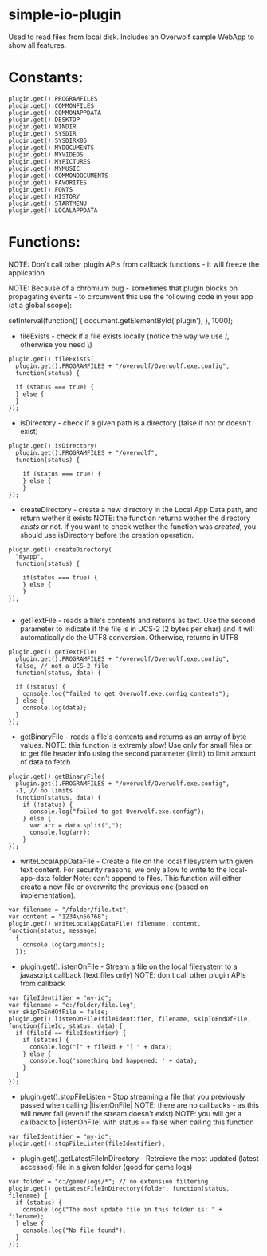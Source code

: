 simple-io-plugin
================
Used to read files from local disk.
Includes an Overwolf sample WebApp to show all features.

Constants:
==========
```
plugin.get().PROGRAMFILES
plugin.get().COMMONFILES
plugin.get().COMMONAPPDATA
plugin.get().DESKTOP
plugin.get().WINDIR
plugin.get().SYSDIR
plugin.get().SYSDIRX86
plugin.get().MYDOCUMENTS
plugin.get().MYVIDEOS
plugin.get().MYPICTURES
plugin.get().MYMUSIC
plugin.get().COMMONDOCUMENTS
plugin.get().FAVORITES
plugin.get().FONTS
plugin.get().HISTORY
plugin.get().STARTMENU
plugin.get().LOCALAPPDATA
```

Functions:
==========
NOTE: Don't call other plugin APIs from callback functions - it will freeze the application

NOTE: Because of a chromium bug - sometimes that plugin blocks on propagating events - to circumvent this use the
following code in your app (at a global scope):

setInterval(function() {
  document.getElementById('plugin');
}, 1000);





- fileExists - check if a file exists locally (notice the way we use /, otherwise you need \\)

```
plugin.get().fileExists(
  plugin.get().PROGRAMFILES + "/overwolf/Overwolf.exe.config", 
  function(status) {
  
  if (status === true) {
  } else {
  }
});
```

- isDirectory - check if a given path is a directory (false if not or doesn't exist)

```
plugin.get().isDirectory(
  plugin.get().PROGRAMFILES + "/overwolf", 
  function(status) {
  
    if (status === true) {
    } else {
    }
});
```

- createDirectory - create a new directory in the Local App Data path, and return wether it exists
NOTE: the function returns wether the directory *exists* or not.
if you want to check wether the function was *created*, you should
use isDirectory before the creation operation.

``` 
plugin.get().createDirectory(
  "myapp",
  function(status) {
  
    if(status === true) {
    } else {
    }
});
  
```

- getTextFile - reads a file's contents and returns as text.
Use the second parameter to indicate if the file is in UCS-2 (2 bytes per char) and
it will automatically do the UTF8 conversion.  Otherwise, returns in UTF8

```
plugin.get().getTextFile(
  plugin.get().PROGRAMFILES + "/overwolf/Overwolf.exe.config", 
  false, // not a UCS-2 file
  function(status, data) {
          
  if (!status) {
    console.log("failed to get Overwolf.exe.config contents");
  } else {
    console.log(data);
  }
});
```
        
- getBinaryFile - reads a file's contents and returns as an array of byte values.
NOTE: this function is extremly slow! Use only for small files or to get file header
info using the second parameter (limit) to limit amount of data to fetch

```
plugin.get().getBinaryFile(
  plugin.get().PROGRAMFILES + "/overwolf/Overwolf.exe.config",
  -1, // no limits
  function(status, data) {
    if (!status) {
      console.log("failed to get Overwolf.exe.config");
    } else {
      var arr = data.split(",");
      console.log(arr);
    }
});
```
- writeLocalAppDataFile - Create a file on the local filesystem with given text content. For security reasons, we only allow to write to the local-app-data folder
Note: can't append to files. This function will either create a new file or overwrite the previous one (based on implementation).

```
var filename = "/folder/file.txt";
var content = "1234\n56768";
plugin.get().writeLocalAppDataFile( filename, content, function(status, message)
  {
    console.log(arguments);
  });
```

- plugin.get().listenOnFile - Stream a file on the local filesystem to a javascript callback (text files only)
NOTE: don't call other plugin APIs from callback

```
var fileIdentifier = "my-id";
var filename = "c:/folder/file.log";
var skipToEndOfFile = false;
plugin.get().listenOnFile(fileIdentifier, filename, skipToEndOfFile, function(fileId, status, data) {
  if (fileId == fileIdentifier) {
    if (status) {
      console.log("[" + fileId + "] " + data);
    } else {
      console.log('something bad happened: ' + data);
    }
  }
});
```

- plugin.get().stopFileListen - Stop streaming a file that you previously passed when calling |listenOnFile|
NOTE: there are no callbacks - as this will never fail (even if the stream doesn't exist)
NOTE: you will get a callback to |listenOnFile| with status == false when calling this function

```
var fileIdentifier = "my-id";
plugin.get().stopFileListen(fileIdentifier);
```

- plugin.get().getLatestFileInDirectory - Retreieve the most updated (latest accessed) file in a given folder (good for game logs)

```
var folder = "c:/game/logs/*"; // no extension filtering
plugin.get().getLatestFileInDirectory(folder, function(status, filename) {
  if (status) {
    console.log("The most update file in this folder is: " + filename);
  } else {
    console.log("No file found");
  }
});
```
